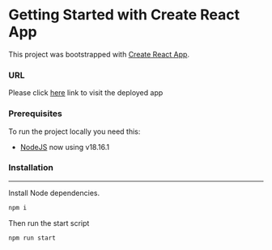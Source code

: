 # Getting Started with Create React App

This project was bootstrapped with [Create React App](https://github.com/facebook/create-react-app).

### URL

Please click [here](https://jvera701.github.io/chess-challenge/) link to visit the deployed app

### Prerequisites

To run the project locally you need this:

- [NodeJS](https://nodejs.org/en/) now using v18.16.1

### Installation

---

Install Node dependencies.

```bash
npm i
```

Then run the start script

```bash
npm run start
```
